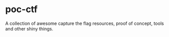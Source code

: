 # poc-ctf
A collection of awesome capture the flag resources, proof of concept, tools and other shiny things.
